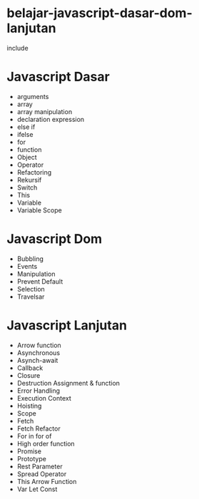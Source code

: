 # belajar-javascript-dasar-dom-lanjutan
include 
# Javascript Dasar 
- arguments
- array
- array manipulation
- declaration expression
- else if
- ifelse
- for
- function
- Object
- Operator
- Refactoring
- Rekursif
- Switch
- This
- Variable
- Variable Scope

# Javascript Dom
- Bubbling
- Events
- Manipulation
- Prevent Default
- Selection
- Travelsar

# Javascript Lanjutan
- Arrow function
- Asynchronous
- Asynch-await 
- Callback
- Closure
- Destruction Assignment & function
- Error Handling
- Execution Context
- Hoisting
- Scope
- Fetch
- Fetch Refactor
- For in for of
- High order function
- Promise
- Prototype
- Rest Parameter
- Spread Operator
- This Arrow Function
- Var Let Const

